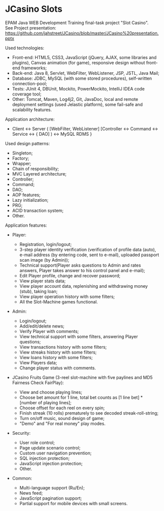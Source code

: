 # JCasino Slots
EPAM Java WEB Development Training final-task project "Slot Casino".<br/>
See Project presentation: https://github.com/jahstreet/JCasino/blob/master/JCasino%20presentation.pptx

Used technologies:

  - Front-end: HTML5, CSS3, JavaScript (jQuery, AJAX, some libraries and plugins), Canvas animation (for game), responsive design without front-end frameworks;
  - Back-end: Java 8, Servlet, WebFilter, WebListener, JSP, JSTL, Java Mail;
  - Database: JDBC, MySQL (with some stored procedures), self-written connection-pool;
  - Tests: JUnit 4, DBUnit, Mockito, PowerMockito, IntelliJ IDEA code coverage tool;
  - Other: Tomcat, Maven, Log4j2, Git, JavaDoc, local and remote deployment settings (used Jelastic platform), some fail-safe and scalability features.
    
Application architecture:

  - Client <-> Server ( [WebFilter, WebListener] [Controller <-> Command <-> Service <-> { DAO] ) <-> MySQL RDMS }
  
Used design patterns:

  - Singleton;
  - Factory;
  - Wrapper;
  - Chain of responsibility;
  - MVC Layered architecture;
  - Controller;
  - Command;
  - DAO;
  - AOP features;
  - Lazy initialization;
  - PRG;
  - ACID transaction system;
  - Other.
  
Application features:

  - Player:
    - Registration, login/logout;
    - 3-step player identity verification (verification of profile data (auto), e-mail address (by entering code, sent to
      e-mail), uploaded passport scan image (by Admin));
    - Technical support(Player asks questions to Admin and rates answers, Player takes answer to his control panel and 
      e-mail);
    - Edit Player profile, change and recover password;
    - View player stats data;
    - View player account data, replenishing and withdrawing money (stub), taking loan;
    - View player operation history with some filters;
    - All the Slot-Machine games functional.
    
  - Admin:
    - Login/logout;
    - Add/edit/delete news;
    - Verify Player with comments;
    - View technical support with some filters, answering Player questions;
    - View transactions history with some filters;
    - View streaks history with some filters;
    - View loans history with some filters;
    - View Players data;
    - Change player status with comments.
    
  - JCasino Fruits Game (3-reel slot-machine with five paylines and MD5 Fairness Check FairPlay):
    - View and choose playing lines;
    - Choose bet amount for 1 line, total bet counts as [1 line bet] * [number of playing lines];
    - Choose offset for each reel on every spin;
    - Finish streak (10 rolls) prematurely to see decoded streak-roll-string;
    - Turn on/off music, sound design of game;
    - "Demo" and "For real money" play modes.
  
  - Security:
    - User role control;
    - Page update scenario control;
    - Custom user navigation prevention;
    - SQL injection protection;
    - JavaScript injection protection;
    - Other.
  
  - Common:
    - Multi-language support (Ru/En);
    - News feed;
    - JavaScript pagination support;
    - Partial support for mobile devices with small screens.
